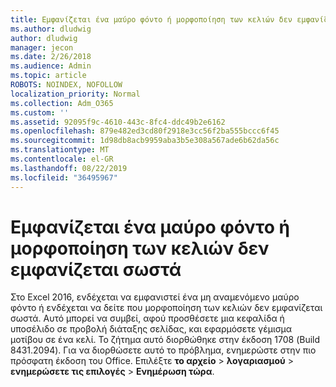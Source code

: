 ```yaml
---
title: Εμφανίζεται ένα μαύρο φόντο ή μορφοποίηση των κελιών δεν εμφανίζεται σωστά
ms.author: dludwig
author: dludwig
manager: jecon
ms.date: 2/26/2018
ms.audience: Admin
ms.topic: article
ROBOTS: NOINDEX, NOFOLLOW
localization_priority: Normal
ms.collection: Adm_O365
ms.custom: ''
ms.assetid: 92095f9c-4610-443c-8fc4-ddc49b2e6162
ms.openlocfilehash: 879e482ed3cd80f2918e3cc56f2ba555bccc6f45
ms.sourcegitcommit: 1d98db8acb9959aba3b5e308a567ade6b62da56c
ms.translationtype: MT
ms.contentlocale: el-GR
ms.lasthandoff: 08/22/2019
ms.locfileid: "36495967"
---
```

# <a name="a-black-background-appears-or-cell-formatting-doesnt-look-right"></a>Εμφανίζεται ένα μαύρο φόντο ή μορφοποίηση των κελιών δεν εμφανίζεται σωστά

Στο Excel 2016, ενδέχεται να εμφανιστεί ένα μη αναμενόμενο μαύρο φόντο ή ενδέχεται να δείτε που μορφοποίηση των κελιών δεν εμφανίζεται σωστά. Αυτό μπορεί να συμβεί, αφού προσθέσετε μια κεφαλίδα ή υποσέλιδο σε προβολή διάταξης σελίδας, και εφαρμόσετε γέμισμα μοτίβου σε ένα κελί. Το ζήτημα αυτό διορθώθηκε στην έκδοση 1708 (Build 8431.2094). Για να διορθώσετε αυτό το πρόβλημα, ενημερώστε στην πιο πρόσφατη έκδοση του Office. Επιλέξτε **το αρχείο** \> **λογαριασμού** \> **ενημερώσετε τις επιλογές** \> **Ενημέρωση τώρα**.
  

